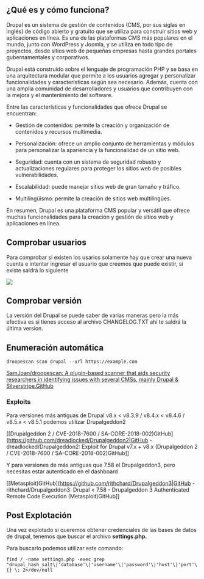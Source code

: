 ## ¿Qué es y cómo funciona?

Drupal es un sistema de gestión de contenidos (CMS, por sus siglas en inglés) de código abierto y gratuito que se utiliza para construir sitios web y aplicaciones en línea. Es una de las plataformas CMS más populares en el mundo, junto con WordPress y Joomla, y se utiliza en todo tipo de proyectos, desde sitios web de pequeñas empresas hasta grandes portales gubernamentales y corporativos.

Drupal está construido sobre el lenguaje de programación PHP y se basa en una arquitectura modular que permite a los usuarios agregar y personalizar funcionalidades y características según sea necesario. Además, cuenta con una amplia comunidad de desarrolladores y usuarios que contribuyen con la mejora y el mantenimiento del software.

Entre las características y funcionalidades que ofrece Drupal se encuentran:

- Gestión de contenidos: permite la creación y organización de contenidos y recursos multimedia.

- Personalización: ofrece un amplio conjunto de herramientas y módulos para personalizar la apariencia y la funcionalidad de un sitio web.

- Seguridad: cuenta con un sistema de seguridad robusto y actualizaciones regulares para proteger los sitios web de posibles vulnerabilidades.

- Escalabilidad: puede manejar sitios web de gran tamaño y tráfico.

- Multilingüismo: permite la creación de sitios web multilingües.

En resumen, Drupal es una plataforma CMS popular y versátil que ofrece muchas funcionalidades para la creación y gestión de sitios web y aplicaciones en línea.

## Comprobar usuarios

Para comprobar si existen los usarios solamente hay que crear una nueva cuenta e intentar ingresar el usuario que creemos que puede existir, si existe saldrá lo siguiente

![](https://j4ckie0x17.gitbook.io/~gitbook/image?url=https%3A%2F%2F1367155054-files.gitbook.io%2F%7E%2Ffiles%2Fv0%2Fb%2Fgitbook-x-prod.appspot.com%2Fo%2Fspaces%252FqCnBDYTntMpZLlwqTWcg%252Fuploads%252FT0aZXrdQOqWp3TprVwhT%252Fimagen.png%3Falt%3Dmedia%26token%3D2cbf756d-ac95-43f6-839d-d1dd8c16ca69&width=768&dpr=4&quality=100&sign=a1da01019d9745582356a3b325357dda52ff303400df8d223b83fc96e55443c3)

## Comprobar versión

La versión del Drupal se puede saber de varias maneras pero la más efectiva es si tienes acceso al archivo CHANGELOG.TXT ahí te saldrá la última version.

## Enumeración automática

```
droopescan scan drupal --url https://example.com
```

[SamJoan/droopescan: A plugin-based scanner that aids security researchers in identifying issues with several CMSs, mainly Drupal & Silverstripe.GitHub](https://github.com/SamJoan/droopescan)

### Exploits

Para versiones más antiguas de Drupal v8.x < v8.3.9 / v8.4.x < v8.4.6 / v8.5.x < v8.5.1 podemos utilizar Drupalgeddon2

[[Drupalgeddon 2 / CVE-2018-7600 / SA-CORE-2018-002)GitHub](https://github.com/dreadlocked/Drupalgeddon2|GitHub - dreadlocked/Drupalgeddon2: Exploit for Drupal v7.x + v8.x (Drupalgeddon 2 / CVE-2018-7600 / SA-CORE-2018-002)GitHub]]

Y para versiones de más antiguas que 7.58 el Drupalgeddon3, pero necesitas estar autenticado en el dashboard

[[Metasploit)GitHub](https://github.com/rithchard/Drupalgeddon3|GitHub - rithchard/Drupalgeddon3: Drupal < 7.58 - Drupalgeddon 3 Authenticated Remote Code Execution (Metasploit)GitHub]]

## Post Explotación

Una vez explotado si queremos obtener credenciales de las bases de datos de drupal, tenemos que buscar el archivo **settings.php.**

Para buscarlo podemos utilizar este comando:

```
find / -name settings.php -exec grep "drupal_hash_salt\|'database'\|'username'\|'password'\|'host'\|'port'\|'driver'\|'prefix'" {} \; 2>/dev/null
```